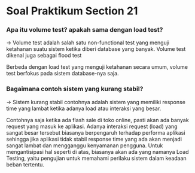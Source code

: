 # Soal Praktikum Section 21

### Apa itu volume test? apakah sama dengan load test?
-> Volume test adalah salah satu non-functional test yang menguji ketahanan suatu sistem ketika diberi database yang banyak. Volume test dikenal juga sebagai flood test

Berbeda dengan load test yang menguji ketahanan secara umum, volume test berfokus pada sistem database-nya saja.

### Bagaimana contoh sistem yang kurang stabil?
-> Sistem kurang stabil contohnya adalah sistem yang memiliki response time yang lambat ketika adanya load atau interaksi yang besar. 

Contohnya saja ketika ada flash sale di toko online, pasti akan ada banyak request yang masuk ke aplikasi. Adanya interaksi request (load) yang sangat besar tersebut biasanya berpengaruh terhadap performa aplikasi sehingga jika aplikasi tidak stabil response time yang ada akan menjadi sangat lambat dan mengganggu kenyamanan pengguna.
Untuk mengantisipasi hal seperti di atas, biasanya akan ada yang namanya Load Testing, yaitu pengujian untuk memahami perilaku sistem dalam keadaan beban tertentu.

